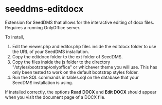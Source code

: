 # seeddms-editdocx
Extension for SeedDMS that allows for the interactive editing of docx files. Requires a running OnlyOffice server.

To install, 
1) Edit the viewer.php and editor.php files inside the editdocx folder to use the URL of your SeedDMS installation.
2) Copy the editdocx folder to the ext folder of SeedDMS.
3) Copy the files inside the js folder to the directory "<seeddms root>/styles/bootstrap/onlyoffice" or whichever theme you will use. This has only been tested to work on the default bootstrap styles folder.
4) Run the SQL commands in tables.sql on the database that your SeedDMS installation is using.

If installed correctly, the options **Read DOCX** and **Edit DOCX** should appear when you visit the document page of a DOCX file.
